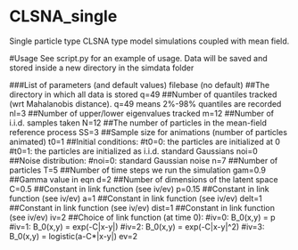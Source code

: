 # CLSNA_single
Single particle type CLSNA type model simulations coupled with mean field.

#Usage
See script.py for an example of usage. Data will be saved and stored inside a new directory in the simdata folder

###List of parameters (and default values)
filebase (no default)         ##The directory in which all data is stored
q=49                          ##Number of quantiles tracked (wrt Mahalanobis distance). q=49 means 2%-98% quantiles are recorded
nl=3                          ##Number of upper/lower eigenvalues tracked
m=12                          ##Number of i.i.d. samples taken
N=12                          ##The number of particles in the mean-field reference process
SS=3                          ##Sample size for animations (number of particles animated)
t0=1                          ##Initial conditions:
                                      #t0=0: the particles are initialized at 0
                                      #t0=1: the particles are initialized as i.i.d. standard Gaussians
noi=0                         ##Noise distribution:
                                      #noi=0: standard Gaussian noise
n=7                           ##Number of particles
T=5                           ##Number of time steps we run the simulation
gam=0.9                       ##Gamma value in eqn
d=2                           ##Number of dimensions of the latent space
C=0.5                         ##Constant in link function (see iv/ev)
p=0.15                        ##Constant in link function (see iv/ev)
a=1                           ##Constant in link function (see iv/ev)
delt=1                        ##Constant in link function (see iv/ev)
dist=1                        ##Constant in link function (see iv/ev)
iv=2                          ##Choice of link function (at time 0):
                                      #iv=0: B_0(x,y) = p
                                      #iv=1: B_0(x,y) = exp(-C|x-y|)
                                      #iv=2: B_0(x,y) = exp(-C|x-y|^2)
                                      #iv=3: B_0(x,y) = logistic(a-C*|x-y|)
ev=2
